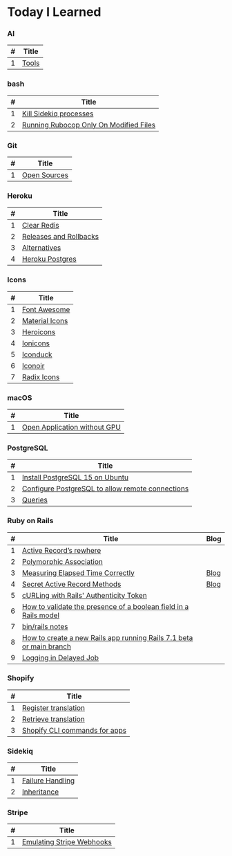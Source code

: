 # Today I Learned

### AI
| # | Title |
|---| ----- |
| 1 | [Tools](./AI/tools.md) |

### bash
| # | Title |
|---| ----- |
| 1 | [Kill Sidekiq processes](./bash/kill-sidekiq-process.md) |
| 2 | [Running Rubocop Only On Modified Files](./bash/running-rubocop-only-on-modified-files.md)

### Git
| # | Title |
|---| ----- |
| 1 | [Open Sources](./Git/open-sources.md) |

### Heroku
| # | Title |
|---| ----- |
| 1 | [Clear Redis](./Heroku/redis.md) |
| 2 | [Releases and Rollbacks](./Heroku/releses-and-rollbacks.md)
| 3 | [Alternatives](./Heroku/alternatives.md)
| 4 | [Heroku Postgres](./Heroku/postgres.md)

### Icons
| # | Title |
|---| ----- |
| 1 | [Font Awesome](https://fontawesome.com/icons) |
| 2 | [Material Icons](https://mui.com/material-ui/material-icons) |
| 3 | [Heroicons](https://heroicons.com) |
| 4 | [Ionicons](https://ionic.io/ionicons) |
| 5 | [Iconduck](https://iconduck.com) |
| 6 | [Iconoir](https://iconoir.com/) |
| 7 | [Radix Icons](https://www.radix-ui.com/icons) |

### macOS
| # | Title |
|---| ----- |
| 1 | [Open Application without GPU](./macOS/open-application-without-gpu.md) |

### PostgreSQL
| # | Title |
|---| ----- |
| 1 | [Install PostgreSQL 15 on Ubuntu](./PostgreSQL/install-postgresql15-on-ubuntu.md) |
| 2 | [Configure PostgreSQL to allow remote connections](./PostgreSQL/configure-postgresql-to-allow-remote-connections.md) |
| 3 | [Queries](./PostgreSQL/queries.md.md) |

### Ruby on Rails
| # | Title | Blog |
|---| ----- | ---- |
| 1 | [Active Record’s rewhere](./Rails/active-record-rewhere.md) | |
| 2 | [Polymorphic Association](./Rails/polymorphic-association.md) | |
| 3 | [Measuring Elapsed Time Correctly](./Rails/measuring-elapsed-time.md) | [Blog](https://remy727.github.io/ruby/2023/05/29/measuring-elapsed-time-correctly.html) |
| 4 | [Secret Active Record Methods](./Rails/secret-active-record-methods.md) | [Blog](https://remy727.github.io/ruby/2023/05/30/secret-active-record-methods.html) |
| 5 | [cURLing with Rails' Authenticity Token](./Rails/curling-with-rails-authenticity-token.md) | |
| 6 | [How to validate the presence of a boolean field in a Rails model](./Rails/how-to-validate-the-presence-of-a-boolean-field-in-a-rails-model.md) | |
| 7 | [bin/rails notes](./Rails/rails-notes.md) | |
| 8 | [How to create a new Rails app running Rails 7.1 beta or main branch](./Rails/how-to-create-a-new-rails-app-running-rails-71-beta-or-main-branch.md) | |
| 9 | [Logging in Delayed Job](./Rails/delayed_job-logging.md) | |

### Shopify
| # | Title |
|---| ----- |
| 1 | [Register translation](./Shopify/Localizations/register-translation.md) |
| 2 | [Retrieve translation](./Shopify/Localizations/retrieve-translation.md) |
| 3 | [Shopify CLI commands for apps](./Shopify/Apps/cli-commands.md) |

### Sidekiq
| # | Title |
|---| ----- |
| 1 | [Failure Handling](./Sidekiq/failure-handling.md) |
| 2 | [Inheritance](./Sidekiq/inheritance.md) |

### Stripe
| # | Title |
|---| ----- |
| 1 | [Emulating Stripe Webhooks](./Stripe/emulating-stripe-webhooks.md) |
